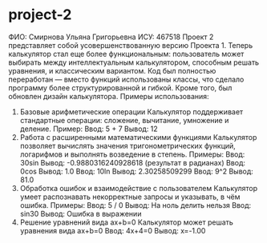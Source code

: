 # project-2
ФИО: Cмирнова Ульяна Григорьевна 
ИСУ: 467518
Проект 2 представляет собой усовершенствованную версию Проекта 1. Теперь калькулятор стал еще более функциональным: пользователь может выбирать между интеллектуальным калькулятором, способным решать уравнения, и классическим вариантом. Код был полностью переработан — вместо функций использованы классы, что сделало программу более структурированной и гибкой. Кроме того, был обновлен дизайн калькулятора.
Примеры использования: 
1. Базовые арифметические операции
Калькулятор поддерживает стандартные операции: сложение, вычитание, умножение и деление.
Пример:
Ввод: 5 + 7
Вывод: 12
2. Работа с расширенными математическими функциями
Калькулятор позволяет вычислять значения тригонометрических функций, логарифмов и выполнять возведение в степень.
Примеры:
Ввод: 30sin
Вывод: -0.9880316240928618 (результат в радианах)
Ввод: 0cos
Вывод: 1.0
Ввод: 10ln
Вывод: 2.30258509299
Ввод: 9^2
Вывод: 81.0
3. Обработка ошибок и взаимодействие с пользователем
Калькулятор умеет распознавать некорректные запросы и указывать, в чём ошибка.
Примеры:
Ввод: 5 / 0
Вывод: На ноль делить нельзя
Ввод: sin30
Вывод: Ошибка в выражении
4. Решение уравнений вида ax+b=0
Калькулятор может решать уравнения вида ax+b=0
Ввод: 4x+4=0
Вывод: x=-1.00

